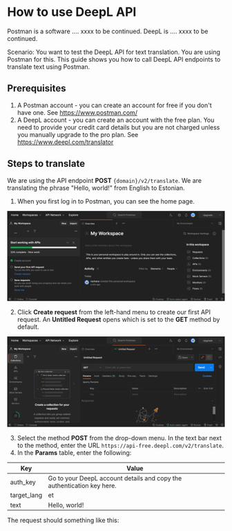 # How to use DeepL API

Postman is a software .... xxxx to be continued.
DeepL is .... xxxx to be continued.

Scenario: You want to test the DeepL API for text translation. You are using Postman for this.
This guide shows you how to call DeepL API endpoints to translate text using Postman.

## Prerequisites

1. A Postman account - you can create an account for free if you don't have one. See https://www.postman.com/ 
2. A DeepL account - you can create an account with the free plan. You need to provide your credit card details but you are not charged unless you manually upgrade to the pro plan. See https://www.deepl.com/translator

## Steps to translate
We are using the API endpoint **POST** `{domain}/v2/translate`. We are translating the phrase "Hello, world!" from English to Estonian. 

1. When you first log in to Postman, you can see the home page.

![Screenshot of the Postman home screen](images/welcome-screen.png)

2. Click **Create request** from the left-hand menu to create our first API request. An **Untitled Request** opens which is set to the **GET** method by default.

![Screenshot of the new untitled request](images/new-request.png)

3. Select the method **POST** from the drop-down menu. In the text bar next to the method, enter the URL `https://api-free.deepl.com/v2/translate`.
4. In the **Params** table, enter the following:

  | Key  | Value |
  | ------------- | ------------- |
  | auth_key | Go to your DeepL account details and copy the authentication key here. |
  | target_lang | et |
  | text | Hello, world! |
  
  The request should something like this: 
